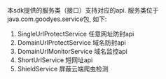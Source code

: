 本sdk提供的服务类（接口）支持对应的api.
服务类位于java.com.goodyes.service包, 如下:
1. SingleUrlProtectService 任意网址防封api
2. DomainUrlProtectService 域名防封api
3. DomainUrlMonitorService 域名监控api
4. ShortUrlService 短网址api
5. ShieldService 屏蔽云端爬虫检测